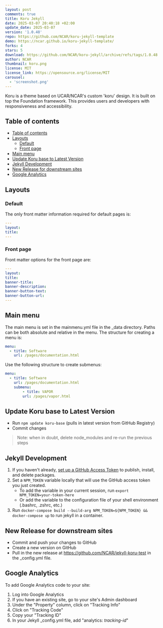 ```yaml
---
layout: post
comments: true
title: Koru Jekyll
date: 2025-03-07 20:40:18 +02:00
update_date: 2025-03-07
version: '1.0.48'
repo: https://github.com/NCAR/koru-jekyll-template
demo: https://ncar.github.io/koru-jekyll-template/
forks: 4
stars: 5
download: https://github.com/NCAR/koru-jekyll/archive/refs/tags/1.0.48.zip
author: NCAR
thumbnail: koru.png
license: MIT
license_link: https://opensource.org/license/MIT
carousel:
  - 'screenshot.png'
---
```


Koru is a theme based on UCAR/NCAR's custom 'koru' design. It is built on top the Foundation framework. This provides users and developers with responsiveness and accessibility.

## Table of contents

- [Table of contents](#table-of-contents)
- [Layouts](#layouts)
  - [Default](#default)
  - [Front page](#front-page)
- [Main menu](#main-menu)
- [Update Koru base to Latest Version](#update-koru-base-to-latest-version)
- [Jekyll Development](#jekyll-development)
- [New Release for downstream sites](#new-release-for-downstream-sites)
- [Google Analytics](#google-analytics)

## Layouts

### Default

The only front matter information required for default pages is:

```yaml
---
layout:
title:
---
```

### Front page

Front matter options for the front page are:

```yaml
---
layout:
title:
banner-title:
banner-description:
banner-button-text:
banner-button-url:
---
```

## Main menu

The main menu is set in the mainmenu.yml file in the _data directory. Paths can be both absolute and relative in the menu. The structure for creating a menu is:

```yaml
menu:
  - title: Software
    url: /pages/documentation.html
```

Use the following structure to create submenus:

```yaml
menu:
  - title: Software
    url: /pages/documentation.html
    submenu:
        - title: VAPOR
        url: /pages/vapor.html
```

## Update Koru base to Latest Version

- Run `npm update koru-base` (pulls in latest version from GitHub Registry)
- Commit changes

> Note: when in doubt, delete node_modules and re-run the previous steps

## Jekyll Development

1. If you haven't already, [set up a GitHub Access Token](https://docs.github.com/en/packages/learn-github-packages/introduction-to-github-packages#authenticating-to-github-packages) to publish, install, and delete packages.
2. Set a `NPM_TOKEN` variable locally that will use the GitHub access token you just created.
   - To add the variable in your current session, run `export NPM_TOKEN=your-token-here`
   - Or add the variable to the configuration file of your shell environment (.bashrc, .zshrc, etc.)
3. Run `docker-compose build --build-arg NPM_TOKEN=${NPM_TOKEN} && docker-compose up` to run jekyll in a container.

## New Release for downstream sites

- Commit and push your changes to GitHub
- Create a new version on GitHub
- Pull in the new release at https://github.com/NCAR/jekyll-koru-test in the _config.yml file.

## Google Analytics

To add Google Analytics code to your site:

1. Log into Google Analytics
2. If you have an existing site, go to your site's Admin dashboard
3. Under the "Property" column, click on "Tracking Info"
4. Click on "Tracking Code"
5. Copy your "Tracking ID"
6. In your Jekyll _config.yml file, add "analytics: *tracking-id*"
